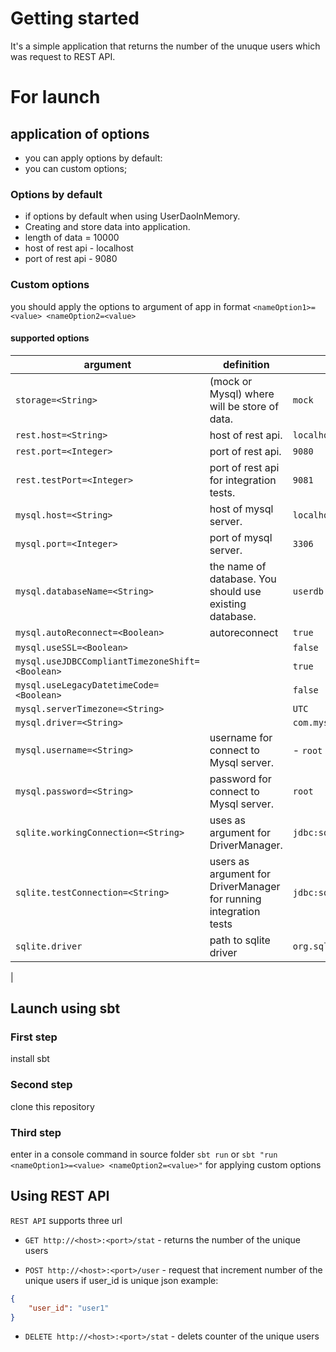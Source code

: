 # Getting started

It's a simple application that returns the number of the unuque users which was request to REST API.

# For launch

## application of options
  - you can apply options by default:
  - you can custom options;

### Options by default
- if options by default when using UserDaoInMemory.
- Creating and store data into application.
- length of data = 10000
- host of rest api - localhost
- port of rest api - 9080

### Custom options
you should apply the options to argument of app in format
`<nameOption1>=<value> <nameOption2=<value>`

#### supported options
|   argument | definition        |       default           |
| --- | ---|---|
|`storage=<String>`| (mock or Mysql) where will be store of data.|  `mock`|
| `rest.host=<String>` | host of rest api.  | `localhost`|
| `rest.port=<Integer>` | port of rest api.  |`9080`|
| `rest.testPort=<Integer>` | port of rest api for integration tests.  |`9081`|
| `mysql.host=<String>` | host of mysql server.  | `localhost`|
| `mysql.port=<Integer>` | port of mysql server. | `3306`|
| `mysql.databaseName=<String>` | the name of database. You should use existing database.  | `userdb`|
| `mysql.autoReconnect=<Boolean>` | autoreconnect |   `true`|
| `mysql.useSSL=<Boolean>`  || `false`|
| `mysql.useJDBCCompliantTimezoneShift=<Boolean>`  || `true`|
| `mysql.useLegacyDatetimeCode=<Boolean>`  || `false`|
| `mysql.serverTimezone=<String>`  || `UTC`|
| `mysql.driver=<String>`  || `com.mysql.cj.jdbc.Driver`|
| `mysql.username=<String>` | username for connect to Mysql server.|  - `root`|
|`mysql.password=<String>`| password for connect to Mysql server. | `root`|
|`sqlite.workingConnection=<String>` | uses as argument for DriverManager. | `jdbc:sqlite:userdb.db` |
|`sqlite.testConnection=<String>` | users as argument for DriverManager for running integration tests | `jdbc:sqlite:testdb.db` |
| `sqlite.driver`| path to sqlite driver | `org.sqlite.JDBC` |
|

## Launch using sbt
### First step
install sbt
### Second step
clone this repository
### Third step
enter in a console command in source folder
`sbt run` or `sbt "run <nameOption1>=<value> <nameOption2=<value>"` for applying custom options

## Using REST API
`REST API` supports three url
- `GET http://<host>:<port>/stat` - returns the number of the unique users

- `POST http://<host>:<port>/user` - request that increment number of the unique users if user_id is unique
    json example:

```json
{
    "user_id": "user1"
}
```
- `DELETE http://<host>:<port>/stat` - delets counter of the unique users